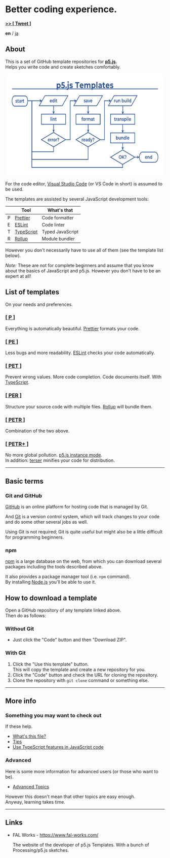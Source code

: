 # Better coding experience.

<p><a href="https://twitter.com/intent/tweet?url=https://fal-works.github.io/p5js-templates/&text=p5.js+Templates&hashtags=p5js" target="blank_"><strong>>> [ Tweet ]</strong></a></p>

**en** / [ja](./ja/)

## About

This is a set of GitHub template repositories for **[p5.js](https://p5js.org/)**.  
Helps you write code and create sketches comfortably.

<img src="./images/flowchart.png" alt="p5.js Templates flowchart image" title="p5.js Templates" width="640" height="320">

For the code editor, [Visual Studio Code](https://code.visualstudio.com/) (or VS Code in short) is assumed to be used.

The templates are assisted by several JavaScript development tools:

||Tool|What's that|
|---|---|---|
|P|[Prettier](https://prettier.io/)|Code formatter|
|E|[ESLint](https://eslint.org/)|Code linter|
|T|[TypeScript](https://www.typescriptlang.org/)|Typed JavaScript|
|R|[Rollup](https://rollupjs.org/)|Module bundler|

However you don't necessarily have to use all of them (see the template list below).

*Note:* These are not for complete beginners and assume that you know about the basics of JavaScript and p5.js. However you don't have to be an expert at all!


## List of templates

On your needs and preferences.

### [[ P ]](https://github.com/fal-works/p5js-template-p)

Everything is automatically beautiful. [Prettier](https://prettier.io/) formats your code.

### [[ PE ]](https://github.com/fal-works/p5js-template-pe)

Less bugs and more readability. [ESLint](https://eslint.org/) checks your code automatically.

### [[ PET ]](https://github.com/fal-works/p5js-template-pet)

Prevent wrong values. More code completion. Code documents itself. With [TypeScript](https://www.typescriptlang.org/).

### [[ PER ]](https://github.com/fal-works/p5js-template-per)

Structure your source code with multiple files. [Rollup](https://rollupjs.org/) will bundle them.

### [[ PETR ]](https://github.com/fal-works/p5js-template-petr)

Combination of the two above.

### [[ PETR+ ]](https://github.com/fal-works/p5js-template-petr-plus)

No more global pollution. [p5.js instance mode](https://github.com/processing/p5.js/wiki/Global-and-instance-mode).  
In addition: [terser](https://terser.org/) minifies your code for distribution.


----

## Basic terms

### Git and GitHub

[GitHub](https://github.co.jp/) is an online platform for hosting code that is managed by Git.  

And [Git](https://git-scm.com/) is a version control system, which will track changes to your code and do some other several jobs as well.

Using Git is not required; Git is quite useful but might also be a little difficult for programming beginners.

### npm

[npm](https://docs.npmjs.com/) is a large database on the web, from which you can download several packages including the tools described above.

It also provides a package manager tool (i.e. `npm` command).  
By installing [Node.js](https://nodejs.org/) you'll be able to use it.


## How to download a template

Open a GitHub repository of any template linked above.  
Then do as follows:

### Without Git

- Just click the "Code" button and then "Download ZIP".

### With Git

1. Click the "Use this template" button.  
This will copy the template and create a new repository for you.
2. Click the "Code" button and check the URL for cloning the repository.
3. Clone the repository with `git clone` command or something else.


----


## More info

### Something you may want to check out

If these help.

- [What's this file?](./what-is-this-file.md)
- [Tips](./tips.md)
- [Use TypeScript features in JavaScript code](./use-ts-in-js.md)

### Advanced

Here is some more information for advanced users (or those who want to be).  

- [Advanced Topics](./advanced-topics.md)

However this doesn't mean that other topics are easy enough.  
Anyway, learning takes time.


----


## Links

- FAL Works - <https://www.fal-works.com/>

    The website of the developer of p5.js Templates. With a bunch of Processing/p5.js sketches.
